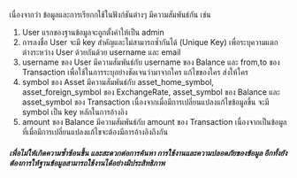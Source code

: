 
 เนื่องจากว่า ข้อมูลและการเรียกกใช้ในฟังก์ชันต่างๆ มีความสัมพันธ์กัน เช่น 
 1. User แรกของฐานข้อมูลจะถูกตั้งค่าให้เป็น admin
 2. การลงชื่อ User จะมี key สำคัญและไม่สามารถซ้ำกันได้ (Unique Key) เพื่อระบุความแตกต่างระหว่าง User ด้วยกันด้วย username และ email
 3. username ของ User มีความสัมพันธ์กับ username ของ Balance และ from,to ของ Transaction เพื่อใช้ในการระบุอย่างชัดเจนว่ามาจากใคร แก้ไขของใคร ส่งให้ใคร
 4. symbol ของ Asset มีความสัมพันธ์กับ asset_home_symbol, asset_foreign_symbol ของ ExchangeRate, asset_symbol ของ Balance และ asset_symbol ของ Transaction เนื่องจากเมื่อมีการเปลี่ยนแปลงแก้ไขข้อมูลขึ้น จะมี symbol เป็น key หลักในการอ้างอิง
 5. amount ของ Balance มีความสัมพันธ์กับ amount ของ Transaction เนื่องจากเป็นข้อมูลที่เมื่อมีการเปลี่ยนแปลงแก้ไขจะต้องมีการอ้างอิงถึงกัน
  
##### เพื่อไม่ให้เกิดความซ้ำซ้อนขึ้น และสะดวกต่อการค้นหา การใช้งานและความปลอดภัยของข้อมูล อีกทั้งยังต้องการให้ฐานข้อมูลสามารถใช้งานได้อย่างมีประสิทธิภาพ
